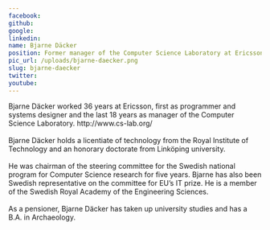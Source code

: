 ```yaml
---
facebook: 
github: 
google: 
linkedin: 
name: Bjarne Däcker
position: Former manager of the Computer Science Laboratory at Ericsson
pic_url: /uploads/bjarne-daecker.png
slug: bjarne-daecker
twitter: 
youtube: 
---
```

<p>Bjarne D&auml;cker worked 36 years at Ericsson, first as programmer and systems designer and the last 18 years as manager of the Computer Science Laboratory. http://www.cs-lab.org/<br />
<br />
Bjarne D&auml;cker holds a licentiate of technology from the Royal Institute of Technology and an honorary doctorate from Link&ouml;ping university.<br />
<br />
He was chairman of the steering committee for the Swedish national program for Computer Science research for five years. Bjarne has also been Swedish representative on the committee for EU&rsquo;s IT prize. He is a member of the Swedish Royal Academy of the Engineering Sciences.<br />
<br />
As a pensioner, Bjarne D&auml;cker has taken up university studies and has a B.A. in Archaeology.</p>

